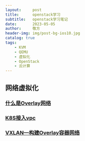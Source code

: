 ```yaml
---
layout:     post
title:      openstack学习
subtitle:   openstack学习笔记
date:       2023-05-05
author:     敬方
header-img: img/post-bg-ios10.jpg
catalog: true
tags:
    - KVM
    - QEMU
    - 虚拟化
    - OpenStack
    - 云计算
---
```


## 网络虚拟化

### [什么是Overlay网络](https://info.support.huawei.com/info-finder/encyclopedia/zh/Overlay%E7%BD%91%E7%BB%9C.html)

### [K8S接入vpc](https://zhuanlan.zhihu.com/p/687139864)

### [VXLAN—构建Overlay容器网络](https://smartkeyerror.com/VXLAN)